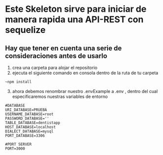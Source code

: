 # Este Skeleton sirve para iniciar de manera rapida una API-REST con sequelize

## Hay que tener en cuenta una serie de consideraciones antes de usarlo
1. crea una carpeta para alojar el repositorio
2. ejecuta el siguiente comando en consola dentro de la ruta de tu carpeta
```bash
~npm install
 ```
 3. ahora debemos renombrar nuestro .envExample a .env
, dentro del cual especificaremos nuestras variables de entorno
 ```env
 #DATABASE
URI_DATABASE=PRUEBA
USERNAME_DATABASE=root 
PASSWORD_DATABASE=''
TABLE_DATABASE=dentistapp
HOST_DATABASE=localhost
DIALECT_DATABASE=mysql
PORT_DATABASE=3306

#PORT SERVER
PORT=3000
 ```

